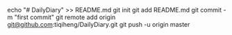 echo "# DailyDiary" >> README.md
git init
git add README.md
git commit -m "first commit"
git remote add origin git@github.com:tiqiheng/DailyDiary.git
git push -u origin master
